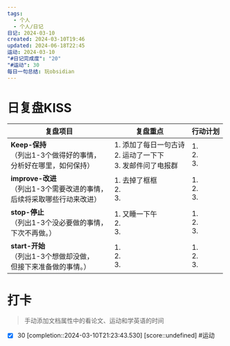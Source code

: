 ```yaml
---
tags:
  - 个人
  - 个人/日记
日记: 2024-03-10
created: 2024-03-10T19:46
updated: 2024-06-18T22:45
运动: 2024-03-10
"#日记完成度": "20"
"#运动": 30
每日一句总结: 玩obsidian
---
```



# 日复盘KISS
| **复盘项目**                                             | **复盘重点**                                  | **行动计划**          |
| ---------------------------------------------------- | ----------------------------------------- | ----------------- |
| **Keep-保持**<br>（列出1-3个做得好的事情，<br>   分析好在哪里，如何保持）     | 1.  添加了每日一句古诗<br>2. 运动了一下下<br>3. 发邮件问了电报群 | 1.  <br>2. <br>3. |
| **improve-改进**<br>（列出1-3个需要改进的事情，<br>  后续将采取哪些行动来改进） | 1.  去掉了框框<br>2. <br>3.                    | 1.  <br>2. <br>3. |
| **stop-停止**<br>（列出1-3个没必要做的事情，<br>下次不再做。）            | 1.  又睡一下午<br>2. <br>3.                    | 1.  <br>2. <br>3. |
| **start-开始**<br>（列出1-3个想做却没做，<br>但接下来准备做的事情。）        | 1.  <br>2. <br>3.                         | 1.  <br>2. <br>3. |


# 打卡
> 手动添加文档属性中的看论文、运动和学英语的时间




- [x] 30 [completion::2024-03-10T21:23:43.530] [score::undefined] #运动